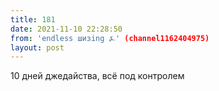 ```yaml
---
title: 181
date: 2021-11-10 22:28:50
from: 'endless шизing ⍼' (channel1162404975)
layout: post
---
```


10 дней джедайства, всё под контролем
